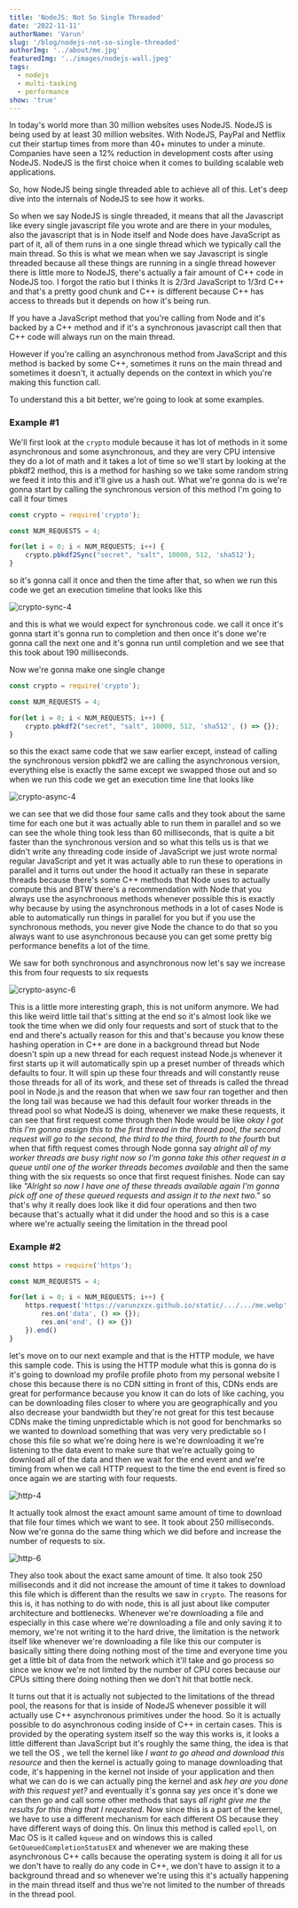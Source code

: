 ```yaml
---
title: 'NodeJS: Not So Single Threaded'
date: '2022-11-11'
authorName: 'Varun'
slug: '/blog/nodejs-not-so-single-threaded'
authorImg: '../about/me.jpg'
featuredImg: '../images/nodejs-wall.jpeg'
tags:
  - nodejs
  - multi-tasking
  - performance
show: 'true'
---
```


In today's world more than 30 million websites uses NodeJS. NodeJS is being used by at least 30 million websites. With NodeJS, PayPal and Netflix cut their startup times from more than 40+ minutes to under a minute. Companies have seen a 12% reduction in development costs after using NodeJS. NodeJS is the first choice when it comes to building scalable web applications.

So, how NodeJS being single threaded able to achieve all of this. Let's deep dive into the internals of NodeJS to see how it works.

So when we say NodeJS is single threaded, it means that all the Javascript like every single javascript file you wrote and are there in your modules, also the javascript that is in Node itself and Node does have JavaScript as part of it, all of them runs in a one single thread which we typically call the main thread. So this is what we mean when we say Javascript is single threaded because all these things are running in a single thread however there is little more to NodeJS, there's actually a fair amount of C++ code in NodeJS too. I forgot the ratio but I thinks It is 2/3rd JavaScript to 1/3rd C++ and that's a pretty good chunk and C++ is different because C++ has access to threads but it depends on how it's being run.

If you have a JavaScript method that you're calling from Node and it's backed by a C++ method and if it's a synchronous javascript call then that C++ code will always run on the main thread.

However if you're calling an asynchronous method from JavaScript and this method is backed by some C++, sometimes it runs on the main thread and sometimes it doesn't, it actually depends on the context in which you're making this function call.

To understand this a bit better, we're going to look at some examples.

### Example #1

We'll first look at the `crypto` module because it has lot of methods in it some asynchronous and some asynchronous, and they are very CPU intensive they do a lot of math and it takes a lot of time so we'll start by looking at the pbkdf2 method, this is a method for hashing so we take some random string we feed it into this and it'll give us a hash out. What we're gonna do is we're gonna start by calling the synchronous version of this method I'm going to call it four times

```js
const crypto = require('crypto');

const NUM_REQUESTS = 4;

for(let i = 0; i < NUM_REQUESTS; i++) {
    crypto.pbkdf2Sync("secret", "salt", 10000, 512, 'sha512');
}
```

so it's gonna call it once and then the time after that, so when we run this code we get an execution timeline that looks like this

![crypto-sync-4](../images/crypto-sync-4.png)

and this is what we would expect for synchronous code. we call it once it's gonna start it's gonna run to completion and then once it's done we're gonna call  the next one and it's gonna run until completion and we see that this took about 190 milliseconds.

Now we're gonna make one single change

```js
const crypto = require('crypto');

const NUM_REQUESTS = 4;

for(let i = 0; i < NUM_REQUESTS; i++) {
    crypto.pbkdf2("secret", "salt", 10000, 512, 'sha512', () => {});
}
```

so this the exact same code that we saw earlier except, instead of calling the synchronous version pbkdf2 we are calling the asynchronous version, everything else is exactly the same except we swapped those out and so when we run this code we get an execution time line that looks like

![crypto-async-4](../images/crypto-async-4.png)

 we can see that we did those four same calls and they took about the same time for each one but it was actually
able to run them in parallel and so we can see the whole thing took less than 60 milliseconds, that is quite a bit faster than the synchronous version and so what this tells us is that we didn't write any threading code inside of JavaScript we just wrote normal regular JavaScript and yet it was actually able to run these to operations in parallel and it turns out under the hood it actually ran these in separate threads because there's some C++ methods that Node uses to actually compute this and BTW there's a recommendation with Node that you always use the asynchronous methods whenever possible this is exactly why  because by using the asynchronous methods in a lot of cases Node is able to automatically run things in parallel for you but if you use the synchronous methods, you never give Node the chance to do that so you always want to use asynchronous because you can get some pretty big performance benefits a lot of the time.

We saw for both synchronous and asynchronous now let's say we increase this from four requests to six requests

![crypto-async-6](../images/crypto-async-6.png)

This is a little more interesting graph, this is not uniform anymore. We had this like weird little tail that's sitting at the end so it's almost look like we took the time when we did only four requests and sort of stuck that to the end and there's actually reason for this and that's because you know these hashing operation in C++ are done in a background thread but Node doesn't spin up a new thread for each request instead Node.js whenever it first starts up it will automatically spin up a preset number of threads which defaults to four. It will spin up these four threads and will constantly reuse those threads for all of its work, and these set of threads is called the thread pool in Node.js and the reason that when we saw four ran together and then the long tail was because we had this default four worker threads in the thread pool so what NodeJS is doing, whenever we make these requests, it can see that first request come through then Node would be like _okay I got this I'm gonna assign this to the first thread in the thread pool, the second request will go to the second, the third to the third, fourth to the fourth_ but when that fifth request comes through Node gonna say _alright all of my worker threads are busy right now so I'm gonna take this other request in a queue until one of the worker threads becomes available_ and then the same thing with the six requests so once that first request finishes. Node can say like _"Alright so now I have one of these threads available again I'm gonna pick off one of these queued requests and assign it to the next two."_ so that's why it really does look like it did four operations and then two because that's actually what it did under the hood and so this is a case where we're actually seeing the limitation in the thread pool

### Example #2

```js
const https = require('https');

const NUM_REQUESTS = 4;

for(let i = 0; i < NUM_REQUESTS; i++) {
    https.request('https://varunzxzx.github.io/static/.../.../me.webp', res => {
        res.on('data', () => {});
        res.on('end', () => {})
    }).end()
}
```

let's move on to our next example and that is the HTTP module, we have this sample code. This is using the HTTP module what this is gonna do is it's going to download my profile profile photo from my personal website I chose this because there is no CDN sitting in front of this, CDNs ends are great for performance because you know it can do lots of like caching, you can be downloading files closer to where you are geographically and you also decrease your bandwidth but they're not great for this test because CDNs make the timing unpredictable which is not good for benchmarks so we wanted to download something that was very very predictable so I chose this file so what we're doing here is we're downloading it we're listening to the data event to make sure that we're actually going to download all of the data and then we wait for the end event and we're timing from when we call HTTP request to the time the end event is fired so once again we are starting with four requests.

![http-4](../images/http-4.png)

It actually took almost the exact amount same amount of time to download that file four times which we want to see. It took about 250 milliseconds. Now we're gonna do the same thing which we did before and increase the number of requests to six.

![http-6](../images/http-6.png)

They also took about the exact same amount of time. It also took 250 milliseconds and it did not increase the amount of time it takes to download this file which is different than the results we saw in `crypto`. The reasons for this is, it has nothing to do with node, this is all just about like computer architecture and bottlenecks. Whenever we're downloading a file and especially in this case where we're downloading a file and only saving it to memory, we're not writing it to the hard drive, the limitation is the network itself like whenever we're downloading a file like this our computer is basically sitting there doing nothing most of the time and everyone time you get a little bit of data from the network which it'll take and go process so since we know we're not limited by the number of CPU cores because our CPUs sitting there doing nothing then we don't hit that bottle neck.

It turns out that it is actually not subjected to the limitations of the thread pool, the reasons for that is inside of NodeJS whenever possible it will actually use C++ asynchronous primitives under the hood. So it is actually possible to do asynchronous coding inside of C++ in certain cases. This is provided by the operating system itself so the way this works is, it looks a little different than JavaScript but it's roughly the same thing, the idea is that we tell the OS , we tell the kernel like _I want to go ahead and download this resource_ and then the kernel is actually going to manage downloading that code, it's happening in the kernel not inside of your application and then what we can do is we can actually ping the kernel and ask _hey are you done with this request yet?_ and eventually it's gonna say _yes_ once it's done we can then go and call some other methods that says _all right give me the results for this thing that I requested_. Now since this is a part of the kernel, we have to use a different mechanism for each different OS because they have different ways of doing this. On linux this method is called `epoll`, on Mac OS is it called `kqueue` and on windows this is called `GetQueuedCompletionStatusEX` and whenever we are making these asynchronous C++ calls because the operating system is doing it all for us we don't have to really do any code in C++, we don't have to assign it to a background thread and so whenever we're using this it's actually happening in the main thread itself and thus we're not limited to the number of threads in the thread pool.
